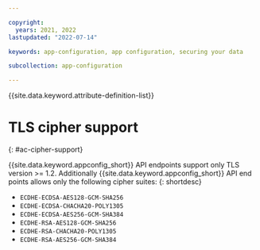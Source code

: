 ```yaml
---

copyright:
  years: 2021, 2022
lastupdated: "2022-07-14"

keywords: app-configuration, app configuration, securing your data

subcollection: app-configuration

---
```


{{site.data.keyword.attribute-definition-list}}

# TLS cipher support
{: #ac-cipher-support}

{{site.data.keyword.appconfig_short}} API endpoints support only TLS version >= 1.2. Additionally {{site.data.keyword.appconfig_short}} API end points allows only the following cipher suites:
{: shortdesc}

- `ECDHE-ECDSA-AES128-GCM-SHA256`
- `ECDHE-ECDSA-CHACHA20-POLY1305`
- `ECDHE-ECDSA-AES256-GCM-SHA384`
- `ECDHE-RSA-AES128-GCM-SHA256`
- `ECDHE-RSA-CHACHA20-POLY1305`
- `ECDHE-RSA-AES256-GCM-SHA384`

